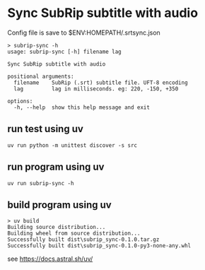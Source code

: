 # Sync SubRip subtitle with audio

Config file is save to $ENV:HOMEPATH/.srtsync.json

```
> subrip-sync -h
usage: subrip-sync [-h] filename lag

Sync SubRip subtitle with audio

positional arguments:
  filename    SubRip (.srt) subtitle file. UFT-8 encoding
  lag         lag in milliseconds. eg: 220, -150, +350

options:
  -h, --help  show this help message and exit
```

## run test using uv
```
uv run python -m unittest discover -s src
```

## run program using uv
```
uv run subrip-sync -h
```

## build program using uv
```
> uv build
Building source distribution...
Building wheel from source distribution...
Successfully built dist\subrip_sync-0.1.0.tar.gz
Successfully built dist\subrip_sync-0.1.0-py3-none-any.whl
```

see https://docs.astral.sh/uv/
